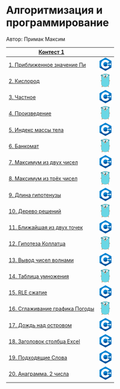 # Алгоритмизация и программирование

Автор: Примак Максим

| [Контест 1](https://contest.yandex.ru/contest/52142/problems/) |                    |
| -------------------------------------------------------------- |:------------------:|
| [1. Приближенное значение Пи](./contest_01/1/main.cpp)        | ![](./img/cpp.png) |
| [2. Кислород](./contest_01/2/main.go)                         | ![](./img/go.png)  |
| [3. Частное](./contest_01/3/main.cpp)                         | ![](./img/cpp.png) |
| [4. Произведение](./contest_01/4/main.go)                     | ![](./img/go.png)  |
| [5. Индекс массы тела](./contest_01/5/main.cpp)               | ![](./img/cpp.png) |
| [6. Банкомат](./contest_01/6/main.go)                         | ![](./img/go.png)  |
| [7. Максимум из двух чисел](./contest_01/7/main.cpp)          | ![](./img/cpp.png) |
| [8. Максимум из трёх чисел](./contest_01/8/main.go)           | ![](./img/go.png)  |
| [9. Длина гипотенузы](./contest_01/9/main.cpp)                | ![](./img/cpp.png) |
| [10. Дерево решений](./contest_01/10/main.go)                  | ![](./img/go.png)  |
| [11. Ближайшая из двух точек](./contest_01/11/main.cpp)        | ![](./img/cpp.png) |
| [12. Гипотеза Коллатца](./contest_01/12/main.go)               | ![](./img/go.png)  |
| [13. Вывод чисел волнами](./contest_01/13/main.cpp)            | ![](./img/cpp.png) |
| [14. Таблица умножения](./contest_01/14/main.go)               | ![](./img/go.png)  |
| [15. RLE сжатие](./contest_01/15/main.cpp)                     | ![](./img/cpp.png) |
| [16. Сглаживание графика Погоды](./contest_01/16/main.go)      | ![](./img/go.png)  |
| [17. Дождь над островом](./contest_01/17/main.cpp)             | ![](./img/cpp.png) |
| [18. Заголовок столбца Excel](./contest_01/18/main.go)         | ![](./img/cpp.png)  |
| [19. Подходящие Слова](./contest_01/19/main.cpp)               | ![](./img/cpp.png) |
| [20. Анаграмма. 2 числа](./contest_01/20/main.go)              | ![](./img/cpp.png)  |
